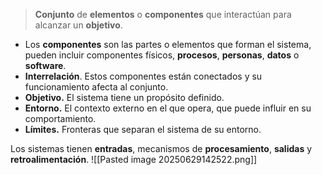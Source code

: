 > **Conjunto** de **elementos** o **componentes** que interactúan para alcanzar un **objetivo**. 

- Los **componentes** son las partes o elementos que forman el sistema, pueden incluir componentes físicos, **procesos**, **personas**, **datos** o **software**.
- **Interrelación**. Estos componentes están conectados y su funcionamiento afecta al conjunto.
- **Objetivo.** El sistema tiene un propósito definido.
- **Entorno.** El contexto externo en el que opera, que puede influir en su comportamiento.
- **Límites.** Fronteras que separan el sistema de su entorno.

Los sistemas tienen **entradas**, mecanismos de **procesamiento**, **salidas** y **retroalimentación**.
![[Pasted image 20250629142522.png]]
